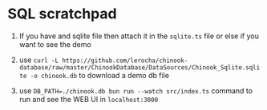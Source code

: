 # SQL scratchpad

1. If you have and sqlite file then attach it in the `sqlite.ts` file or else if you want to see the demo
2. use `curl -L https://github.com/lerocha/chinook-database/raw/master/ChinookDatabase/DataSources/Chinook_Sqlite.sqlite -o chinook.db` to download a demo db file 

3. use `DB_PATH=./chinook.db bun run --watch src/index.ts` command to run and see the WEB UI in `localhost:3000` 